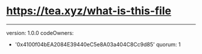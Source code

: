# https://tea.xyz/what-is-this-file
---
version: 1.0.0
codeOwners:
  - '0x4100f04bEA2084E39440eC5e8A03a404C8Cc9d85'
quorum: 1
